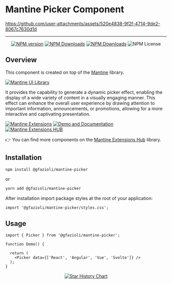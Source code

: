 # Mantine Picker Component

https://github.com/user-attachments/assets/520e4838-9f2f-4714-9de2-8067c7630d1d

---

<div align="center">
  
  [![NPM version](https://img.shields.io/npm/v/%40gfazioli%2Fmantine-picker?style=for-the-badge)](https://www.npmjs.com/package/@gfazioli/mantine-picker)
  [![NPM Downloads](https://img.shields.io/npm/dm/%40gfazioli%2Fmantine-picker?style=for-the-badge)](https://www.npmjs.com/package/@gfazioli/mantine-picker)
  [![NPM Downloads](https://img.shields.io/npm/dy/%40gfazioli%2Fmantine-picker?style=for-the-badge&label=%20&color=f90)](https://www.npmjs.com/package/@gfazioli/mantine-picker)
  ![NPM License](https://img.shields.io/npm/l/%40gfazioli%2Fmantine-picker?style=for-the-badge)

</div>

## Overview

This component is created on top of the [Mantine](https://mantine.dev/) library.

[![Mantine UI Library](https://img.shields.io/badge/-MANTINE_UI_LIBRARY-blue?style=for-the-badge&labelColor=black&logo=mantine
)](https://mantine.dev/)

It provides the capability to generate a dynamic picker effect, enabling the display of a wide variety of content in a visually engaging manner. This effect can enhance the overall user experience by drawing attention to important information, announcements, or promotions, allowing for a more interactive and captivating presentation.

[![Mantine Extensions](https://img.shields.io/badge/-Watch_the_Video-blue?style=for-the-badge&labelColor=black&logo=youtube
)](https://www.youtube.com/playlist?list=PL85tTROKkZrWyqCcmNCdWajpx05-cTal4)
[![Demo and Documentation](https://img.shields.io/badge/-Demo_%26_Documentation-blue?style=for-the-badge&labelColor=black&logo=typescript
)](https://gfazioli.github.io/mantine-picker/)
[![Mantine Extensions HUB](https://img.shields.io/badge/-Mantine_Extensions_Hub-blue?style=for-the-badge&labelColor=blue
)](https://mantine-extensions.vercel.app/)

👉 You can find more components on the [Mantine Extensions Hub](https://mantine-extensions.vercel.app/) library.


## Installation

```sh
npm install @gfazioli/mantine-picker
```
or 

```sh
yarn add @gfazioli/mantine-picker
```

After installation import package styles at the root of your application:

```tsx
import '@gfazioli/mantine-picker/styles.css';
```

## Usage

```tsx
import { Picker } from '@gfazioli/mantine-picker';

function Demo() {

  return (
    <Picker data={['React', 'Angular', 'Vue', 'Svelte']} />
  );
}
```

<div align="center">
  
[![Star History Chart](https://api.star-history.com/svg?repos=gfazioli/mantine-picker&type=Timeline)](https://www.star-history.com/#gfazioli/mantine-picker&Timeline)

</div>
